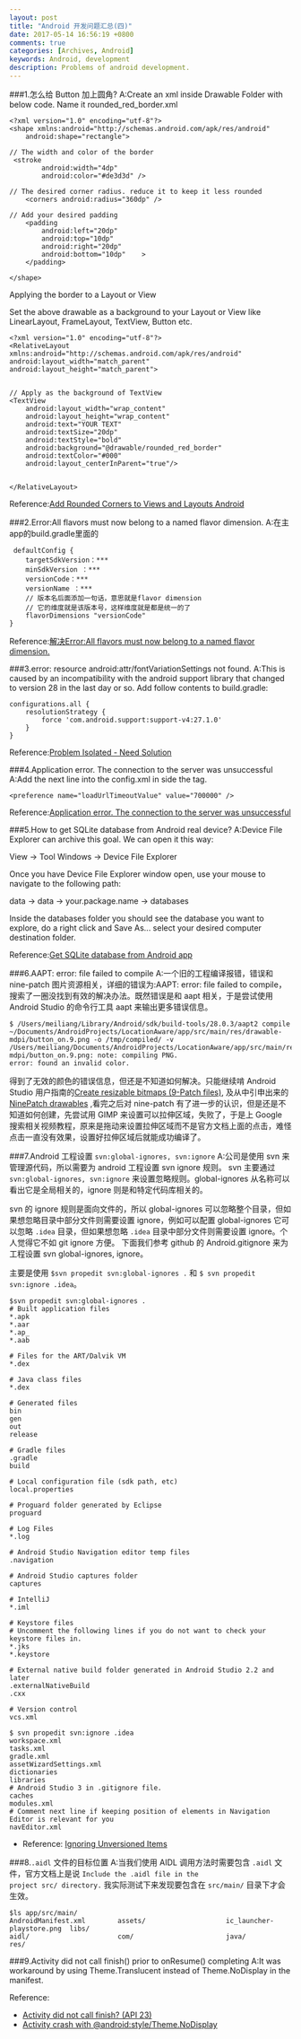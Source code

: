 ```yaml
---
layout: post
title: "Android 开发问题汇总(四)"
date: 2017-05-14 16:56:19 +0800
comments: true
categories: [Archives, Android] 
keywords: Android, development 
description: Problems of android development. 
---
```

###1.怎么给 Button 加上圆角?
A:Create an xml inside Drawable Folder with below code. Name it rounded_red_border.xml  

```
<?xml version="1.0" encoding="utf-8"?>
<shape xmlns:android="http://schemas.android.com/apk/res/android"
    android:shape="rectangle">
 
// The width and color of the border   
 <stroke
        android:width="4dp"
        android:color="#de3d3d" />
 
// The desired corner radius. reduce it to keep it less rounded
    <corners android:radius="360dp" />
 
// Add your desired padding
    <padding
        android:left="20dp"
        android:top="10dp"
        android:right="20dp"
        android:bottom="10dp"    >
    </padding>
 
</shape>
```

Applying the border to a Layout or View  

Set the above drawable as a background to your Layout or View like LinearLayout, FrameLayout, TextView, Button etc.  

```
<?xml version="1.0" encoding="utf-8"?>
<RelativeLayout xmlns:android="http://schemas.android.com/apk/res/android"
android:layout_width="match_parent"
android:layout_height="match_parent">
 
 
// Apply as the background of TextView
<TextView
    android:layout_width="wrap_content"
    android:layout_height="wrap_content"
    android:text="YOUR TEXT"
    android:textSize="20dp"
    android:textStyle="bold"
    android:background="@drawable/rounded_red_border"
    android:textColor="#000"
    android:layout_centerInParent="true"/>
 
 
</RelativeLayout>
```
<!--more-->
Reference:[Add Rounded Corners to Views and Layouts Android](http://www.gadgetsaint.com/tips/rounded-corners-views-layouts-android/#.WRgR3FOGORt)  

###2.Error:All flavors must now belong to a named flavor dimension.
A:在主app的build.gradle里面的

```
 defaultConfig {
 	targetSdkVersion：***
	minSdkVersion ：***
	versionCode：***
 	versionName ：***
	// 版本名后面添加一句话，意思就是flavor dimension
	// 它的维度就是该版本号，这样维度就是都是统一的了
	flavorDimensions "versionCode"
}
```
Reference:[解决Error:All flavors must now belong to a named flavor dimension.](https://blog.csdn.net/SYIF88/article/details/75009663)  

###3.error: resource android:attr/fontVariationSettings not found.
A:This is caused by an incompatibility with the android support library that changed to version 28 in the last day or so. Add follow contents to build.gradle:

```
configurations.all {
    resolutionStrategy {
        force 'com.android.support:support-v4:27.1.0'
    }
}
```
Reference:[Problem Isolated - Need Solution](https://github.com/crosswalk-project/cordova-plugin-crosswalk-webview/issues/205#issuecomment-371669478)  

###4.Application error. The connection to the server was unsuccessful
A:Add the next line into the config.xml in side the tag.

```
<preference name="loadUrlTimeoutValue" value="700000" />
```

Reference:[Application error. The connection to the server was unsuccessful](https://forum.ionicframework.com/t/application-error-the-connection-to-the-server-was-unsuccessful/67584/3)  

###5.How to get SQLite database from Android real device?
A:Device File Explorer can archive this goal. We can open it this way:

View -> Tool Windows -> Device File Explorer

Once you have Device File Explorer window open, use your mouse to navigate to the following path:

data -> data -> your.package.name -> databases

Inside the databases folder you should see the database you want to explore, do a right click and Save As... select your desired computer destination folder.

Reference:[Get SQLite database from Android app](https://stackoverflow.com/questions/21062187/get-sqlite-database-from-android-app)  

###6.AAPT: error: file failed to compile
A:一个旧的工程编译报错，错误和 nine-patch 图片资源相关，详细的错误为:AAPT: error: file failed to compile，搜索了一圈没找到有效的解决办法。既然错误是和 aapt 相关，于是尝试使用 Android Studio 的命令行工具 aapt 来输出更多错误信息。  

```
$ /Users/meiliang/Library/Android/sdk/build-tools/28.0.3/aapt2 compile ~/Documents/AndroidProjects/LocationAware/app/src/main/res/drawable-mdpi/button_on.9.png -o /tmp/compiled/ -v
/Users/meiliang/Documents/AndroidProjects/LocationAware/app/src/main/res/drawable-mdpi/button_on.9.png: note: compiling PNG.
error: found an invalid color.
```

得到了无效的颜色的错误信息，但还是不知道如何解决。只能继续啃 Android Studio 用户指南的[Create resizable bitmaps (9-Patch files)](https://developer.android.google.cn/studio/write/draw9patch?hl=en), 及从中引申出来的 [NinePatch drawables](https://developer.android.google.cn/guide/topics/graphics/drawables#nine-patch) ,看完之后对 nine-patch 有了进一步的认识，但是还是不知道如何创建，先尝试用 GIMP 来设置可以拉伸区域，失败了，于是上 Google 搜索相关视频教程，原来是拖动来设置拉伸区域而不是官方文档上面的点击，难怪点击一直没有效果，设置好拉伸区域后就能成功编译了。  

###7.Android 工程设置 `svn:global-ignores, svn:ignore`
A:公司是使用 svn 来管理源代码，所以需要为 android 工程设置 svn ignore 规则。 svn 主要通过 `svn:global-ignores, svn:ignore` 来设置忽略规则。global-ignores 从名称可以看出它是全局相关的，ignore 则是和特定代码库相关的。  

svn 的 ignore 规则是面向文件的，所以 global-ignores 可以忽略整个目录，但如果想忽略目录中部分文件则需要设置 ignore，例如可以配置 global-ignores 它可以忽略 `.idea` 目录，但如果想忽略 `.idea` 目录中部分文件则需要设置 ignore。个人觉得它不如 git ignore 方便。 下面我们参考 github 的 Android.gitignore 来为工程设置 svn global-ignores, ignore。  

主要是使用 `$svn propedit svn:global-ignores .` 和 `$ svn propedit svn:ignore .idea`。

```
$svn propedit svn:global-ignores .
# Built application files
*.apk
*.aar
*.ap_
*.aab

# Files for the ART/Dalvik VM
*.dex

# Java class files
*.dex

# Generated files
bin
gen
out
release

# Gradle files
.gradle
build

# Local configuration file (sdk path, etc)
local.properties

# Proguard folder generated by Eclipse
proguard

# Log Files
*.log

# Android Studio Navigation editor temp files
.navigation

# Android Studio captures folder
captures

# IntelliJ
*.iml

# Keystore files
# Uncomment the following lines if you do not want to check your keystore files in.
*.jks
*.keystore

# External native build folder generated in Android Studio 2.2 and later
.externalNativeBuild
.cxx

# Version control
vcs.xml

$ svn propedit svn:ignore .idea
workspace.xml
tasks.xml
gradle.xml
assetWizardSettings.xml
dictionaries
libraries
# Android Studio 3 in .gitignore file.
caches
modules.xml
# Comment next line if keeping position of elements in Navigation Editor is relevant for you
navEditor.xml
```

* Reference: [Ignoring Unversioned Items](http://svnbook.red-bean.com/en/1.8/svn.advanced.props.special.ignore.html)  

###8.`.aidl` 文件的目标位置
A:当我们使用 AIDL 调用方法时需要包含 `.aidl` 文件，官方文档上是说 `Include the .aidl file in the project src/ directory.` 我实际测试下来发现要包含在 `src/main/` 目录下才会生效。 

```
$ls app/src/main/
AndroidManifest.xml        assets/                    ic_launcher-playstore.png  libs/
aidl/                      com/                       java/                      res/
```

###9.Activity did not call finish() prior to onResume() completing
A:It was workaround by using Theme.Translucent instead of Theme.NoDisplay in the manifest.

Reference:  

* [Activity did not call finish? (API 23)](https://stackoverflow.com/questions/32169303/activity-did-not-call-finish-api-23) 
* [Activity crash with @android:style/Theme.NoDisplay](https://web.archive.org/web/20151116170752/https://code.google.com/p/android-developer-preview/issues/detail?id=2353)  



